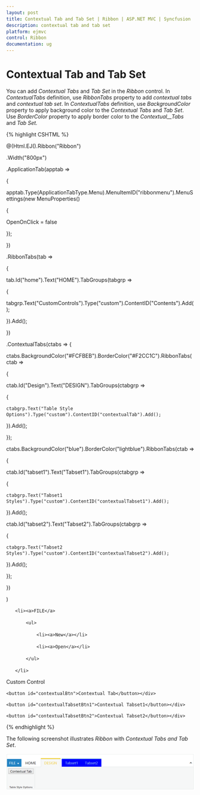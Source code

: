 ```yaml
---
layout: post
title: Contextual Tab and Tab Set | Ribbon | ASP.NET MVC | Syncfusion
description: contextual tab and tab set
platform: ejmvc
control: Ribbon
documentation: ug
---
```


# Contextual Tab and Tab Set

You can add _Contextual Tabs_ and _Tab Set_ in the _Ribbon_ control. In _ContextualTabs_ definition, use _RibbonTabs_ property to add _contextual tabs_ and _contextual tab set_. In _ContextualTabs_ definition, use _BackgroundColor_ property to apply background color to the _Contextual Tabs_ and _Tab Set_. Use _BorderColor_ property to apply border color to the _Contextual__Tabs_ and _Tab Set._



{% highlight CSHTML %}

@(Html.EJ().Ribbon("Ribbon")

.Width("800px")

.ApplicationTab(apptab =>

{

apptab.Type(ApplicationTabType.Menu).MenuItemID("ribbonmenu").MenuSettings(new MenuProperties()

{

   OpenOnClick = false

});

})

.RibbonTabs(tab =>

{

tab.Id("home").Text("HOME").TabGroups(tabgrp =>

{

tabgrp.Text("CustomControls").Type("custom").ContentID("Contents").Add();  

}).Add();

})

.ContextualTabs(ctabs => {

ctabs.BackgroundColor("#FCFBEB").BorderColor("#F2CC1C").RibbonTabs(ctab =>

{

ctab.Id("Design").Text("DESIGN").TabGroups(ctabgrp =>

{

	ctabgrp.Text("Table Style Options").Type("custom").ContentID("contextualTab").Add();

}).Add();

});

ctabs.BackgroundColor("blue").BorderColor("lightblue").RibbonTabs(ctab =>

{

ctab.Id("tabset1").Text("Tabset1").TabGroups(ctabgrp =>

{

	ctabgrp.Text("Tabset1 Styles").Type("custom").ContentID("contextualTabset1").Add();

}).Add();

ctab.Id("tabset2").Text("Tabset2").TabGroups(ctabgrp =>

{

	ctabgrp.Text("Tabset2 Styles").Type("custom").ContentID("contextualTabset2").Add();

}).Add();

});

})

)


<ul id="ribbonmenu">

	<li><a>FILE</a>

		<ul>

			<li><a>New</a></li>

			<li><a>Open</a></li>

		</ul>

	</li>

</ul>

<div id="Contents">Custom Control</div>

<div id="contextualTab">

	<button id="contextualBtn">Contextual Tab</button></div>

<div id="contextualTabset1">

	<button id="contextualTabsetBtn1">Contextual Tabset1</button></div>

<div id="contextualTabset2">

	<button id="contextualTabsetBtn2">Contextual Tabset2</button></div>



{% endhighlight %}





The following screenshot illustrates _Ribbon_ with _Contextual Tabs and Tab Set_.

![](Contextual-Tab-and-Tab-Set_images/Contextual-Tab-and-Tab-Set_img1.png)



